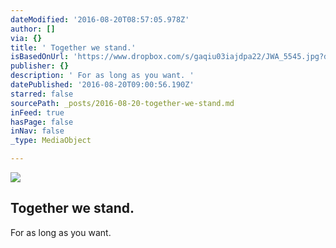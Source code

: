 ```yaml
---
dateModified: '2016-08-20T08:57:05.978Z'
author: []
via: {}
title: ' Together we stand.'
isBasedOnUrl: 'https://www.dropbox.com/s/gaqiu03iajdpa22/JWA_5545.jpg?dl=0'
publisher: {}
description: ' For as long as you want. '
datePublished: '2016-08-20T09:00:56.190Z'
starred: false
sourcePath: _posts/2016-08-20-together-we-stand.md
inFeed: true
hasPage: false
inNav: false
_type: MediaObject

---
```

<article style=""><img src="https://photos-1.dropbox.com/t/2/AADQ-uwP70C3ZBU45_kzUYRT_R-0kSonNgHwSbOTtGlnxw/12/9877268/jpeg/1024x1024/2/_/0/4/JWA_5545.jpg/CJTu2gQgAiAHKAIoBw/gaqiu03iajdpa22/AAAHVHWHrLBifEDYHeXk9mNga/JWA_5545.jpg" /><h1> Together we stand.</h1><p> For as long as you want. </p></article>